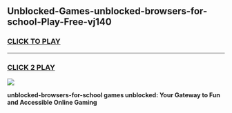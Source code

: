 
## Unblocked-Games-unblocked-browsers-for-school-Play-Free-vj140
<h3>
<a href="https://premium76.site?title=unblocked-browsers-for-school&ref=10A">CLICK TO PLAY</a></h3>
<hr>

<h3>
<a href="https://premium76.site?title=unblocked-browsers-for-school&ref=10A">CLICK 2 PLAY</a>
  
</h3>

<a href="https://premium76.site?title=unblocked-browsers-for-school&ref=10A"><img src="https://clearcache.store/games.png"></a>


**unblocked-browsers-for-school games unblocked: Your Gateway to Fun and Accessible Online Gaming**
